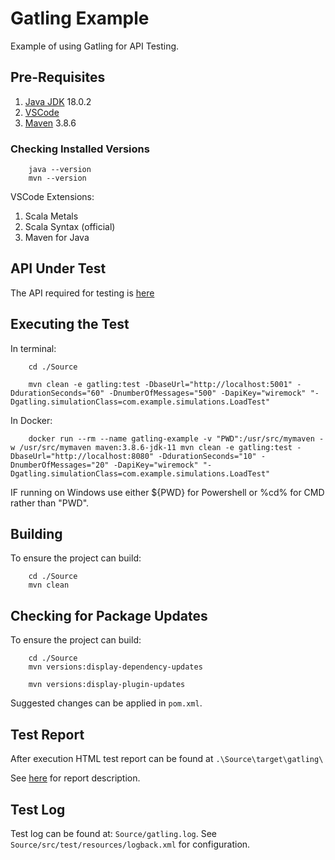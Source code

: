 # Gatling Example

Example of using Gatling for API Testing.

## Pre-Requisites

1. [Java JDK](https://www.oracle.com/java/technologies/downloads/) 18.0.2
1. [VSCode](https://code.visualstudio.com/download)
1. [Maven](https://maven.apache.org/install.html) 3.8.6

### Checking Installed Versions

```
    java --version
    mvn --version
```

VSCode Extensions:
1. Scala Metals
1. Scala Syntax (official)
1. Maven for Java 

## API Under Test

The API required for testing is [here](https://github.com/fatmanmclone90/wiremock-example.)

## Executing the Test

In terminal:

```
    cd ./Source

    mvn clean -e gatling:test -DbaseUrl="http://localhost:5001" -DdurationSeconds="60" -DnumberOfMessages="500" -DapiKey="wiremock" "-Dgatling.simulationClass=com.example.simulations.LoadTest"
```

In Docker:

```
    docker run --rm --name gatling-example -v "PWD":/usr/src/mymaven -w /usr/src/mymaven maven:3.8.6-jdk-11 mvn clean -e gatling:test -DbaseUrl="http://localhost:8080" -DdurationSeconds="10" -DnumberOfMessages="20" -DapiKey="wiremock" "-Dgatling.simulationClass=com.example.simulations.LoadTest"
```
IF running on Windows use either ${PWD} for Powershell or %cd% for CMD rather than "PWD".

## Building ##

To ensure the project can build:
```
    cd ./Source
    mvn clean
```

## Checking for Package Updates

To ensure the project can build:
```
    cd ./Source
    mvn versions:display-dependency-updates

    mvn versions:display-plugin-updates
```

Suggested changes can be applied in `pom.xml`.

## Test Report

After execution HTML test report can be found at `.\Source\target\gatling\`

See [here](https://gatling.io/docs/gatling/reference/current/stats/reports/) for report description.

## Test Log

Test log can be found at: `Source/gatling.log`.  See `Source/src/test/resources/logback.xml` for configuration.